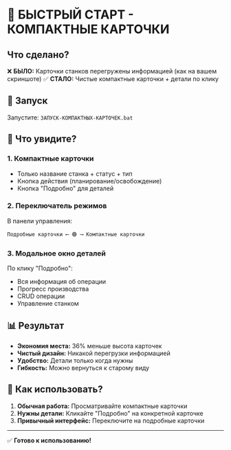 # 🎯 БЫСТРЫЙ СТАРТ - КОМПАКТНЫЕ КАРТОЧКИ

## Что сделано?

❌ **БЫЛО:** Карточки станков перегружены информацией (как на вашем скриншоте)
✅ **СТАЛО:** Чистые компактные карточки + детали по клику

## 🚀 Запуск

Запустите: `ЗАПУСК-КОМПАКТНЫХ-КАРТОЧЕК.bat`

## 🎨 Что увидите?

### 1. Компактные карточки
- Только название станка + статус + тип
- Кнопка действия (планирование/освобождение)
- Кнопка "Подробно" для деталей

### 2. Переключатель режимов
В панели управления:
```
Подробные карточки ⟵ 🟢 ⟶ Компактные карточки
```

### 3. Модальное окно деталей
По клику "Подробно":
- Вся информация об операции
- Прогресс производства  
- CRUD операции
- Управление станком

## 📊 Результат

- **Экономия места:** 36% меньше высота карточек
- **Чистый дизайн:** Никакой перегрузки информацией
- **Удобство:** Детали только когда нужны
- **Гибкость:** Можно вернуться к старому виду

## 🎯 Как использовать?

1. **Обычная работа:** Просматривайте компактные карточки
2. **Нужны детали:** Кликайте "Подробно" на конкретной карточке
3. **Привычный интерфейс:** Переключите на подробные карточки

---
✅ **Готово к использованию!**
